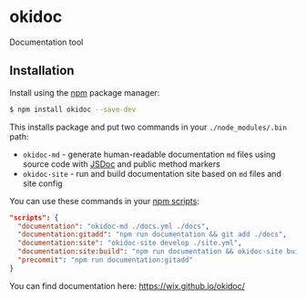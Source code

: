 # okidoc

Documentation tool

## Installation

Install using the [npm](https://www.npmjs.com/) package manager:

```sh
$ npm install okidoc --save-dev
```

This installs package and put two commands in your `./node_modules/.bin` path:

* `okidoc-md` - generate human-readable documentation `md` files using source code with [JSDoc](http://usejsdoc.org) and public method markers
* `okidoc-site` - run and build documentation site based on `md` files and site config

You can use these commands in your [npm scripts](https://docs.npmjs.com/misc/scripts#examples):

```json
"scripts": {
  "documentation": "okidoc-md ./docs.yml ./docs",
  "documentation:gitadd": "npm run documentation && git add ./docs",
  "documentation:site": "okidoc-site develop ./site.yml",
  "documentation:site:build": "npm run documentation && okidoc-site build ./site.yml",
  "precommit": "npm run documentation:gitadd"
}
```

You can find documentation here: https://wix.github.io/okidoc/
